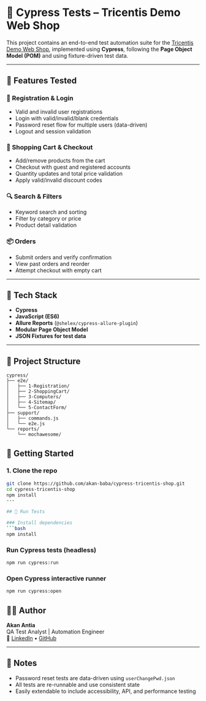 
# 🧪 Cypress Tests – Tricentis Demo Web Shop

This project contains an end-to-end test automation suite for the [Tricentis Demo Web Shop](https://demowebshop.tricentis.com/), implemented using **Cypress**, following the **Page Object Model (POM)** and using fixture-driven test data.



---

## 🚀 Features Tested

### 🔐 Registration & Login
- Valid and invalid user registrations
- Login with valid/invalid/blank credentials
- Password reset flow for multiple users (data-driven)
- Logout and session validation

### 🛒 Shopping Cart & Checkout
- Add/remove products from the cart
- Checkout with guest and registered accounts
- Quantity updates and total price validation
- Apply valid/invalid discount codes

### 🔍 Search & Filters
- Keyword search and sorting
- Filter by category or price
- Product detail validation

### 📦 Orders
- Submit orders and verify confirmation
- View past orders and reorder
- Attempt checkout with empty cart

---

## 🧩 Tech Stack

- **Cypress**
- **JavaScript (ES6)**
- **Allure Reports** (`@shelex/cypress-allure-plugin`)
- **Modular Page Object Model**
- **JSON Fixtures for test data**

---

## 📁 Project Structure

```
cypress/
├── e2e/
│   ├── 1-Registration/
│   ├── 2-ShoppingCart/
│   ├── 3-Computers/
│   ├── 4-Sitemap/
│   └── 5-ContactForm/
├── support/
│   ├── commands.js
│   └── e2e.js
└── reports/
    └── mochawesome/
```
## 🚀 Getting Started

### 1. Clone the repo

```bash
git clone https://github.com/akan-baba/cypress-tricentis-shop.git
cd cypress-tricentis-shop
npm install
---

## 🧪 Run Tests

### Install dependencies
```bash
npm install
```

### Run Cypress tests (headless)
```bash
npm run cypress:run
```

### Open Cypress interactive runner
```bash
npm run cypress:open
```


## 👨‍💻 Author

**Akan Antia**  
QA Test Analyst | Automation Engineer  
🔗 [LinkedIn](www.linkedin.com/in/akan-antia) • [GitHub](https://github.com/akan-baba/cypress-tricentis-shop.git)

---

## 📌 Notes

- Password reset tests are data-driven using `userChangePwd.json`
- All tests are re-runnable and use consistent state
- Easily extendable to include accessibility, API, and performance testing
